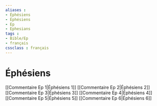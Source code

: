 ```yaml
---
aliases : 
- Éphésiens
- Éphésiens
- Ep
- Ephesians
tags : 
- Bible/Ep
- français
cssclass : français
---
```


# Éphésiens

[[Commentaire Ep 1|Éphésiens 1]]
[[Commentaire Ep 2|Éphésiens 2]]
[[Commentaire Ep 3|Éphésiens 3]]
[[Commentaire Ep 4|Éphésiens 4]]
[[Commentaire Ep 5|Éphésiens 5]]
[[Commentaire Ep 6|Éphésiens 6]]
